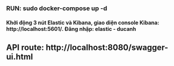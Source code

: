 ### RUN: sudo docker-compose up -d
#### Khởi động 3 nút Elastic và Kibana, giao diện console Kibana: http://localhost:5601/. Đăng nhập: elastic - ducanh


## API route: http://localhost:8080/swagger-ui.html

